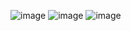 ![image](https://github.com/user-attachments/assets/5c6555bf-22a3-43e7-a626-b6f6e4a6cf26)
![image](https://github.com/user-attachments/assets/851255ed-9f72-4ede-b8da-edc07e3cd245)
![image](https://github.com/user-attachments/assets/720ded84-5c42-4b86-9501-64ca520fda99)
